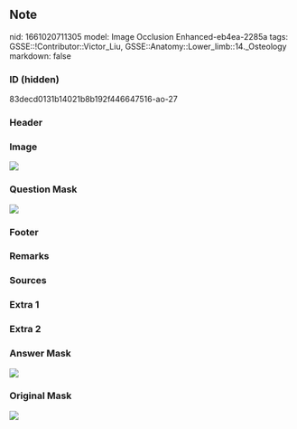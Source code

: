 ## Note
nid: 1661020711305
model: Image Occlusion Enhanced-eb4ea-2285a
tags: GSSE::!Contributor::Victor_Liu, GSSE::Anatomy::Lower_limb::14._Osteology
markdown: false

### ID (hidden)
83decd0131b14021b8b192f446647516-ao-27

### Header


### Image
<img src="tmppmpad434.png">

### Question Mask
<img src="83decd0131b14021b8b192f446647516-ao-27-Q.svg">

### Footer


### Remarks


### Sources


### Extra 1


### Extra 2


### Answer Mask
<img src="83decd0131b14021b8b192f446647516-ao-27-A.svg">

### Original Mask
<img src="83decd0131b14021b8b192f446647516-ao-O.svg">
